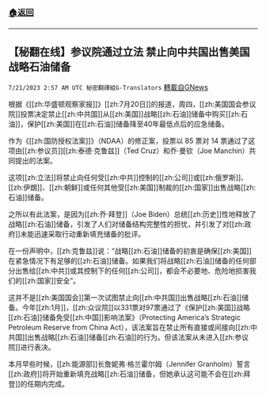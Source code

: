 ###  [:house:返回](README.md)
---


## 【秘翻在线】参议院通过立法  禁止向中共国出售美国战略石油储备
`7/21/2023 2:57 AM UTC 秘密翻譯組G-Translators` [轉載自GNews](https://gnews.org/articles/1476471)

根据《[[zh:华盛顿观察家报]]》[[zh:7月20日]]的报道，周四，[[zh:美国国会参议院]]投票决定禁止[[zh:中共国]]从[[zh:美国]]战略[[zh:石油]]储备中购买[[zh:石油]]，保护[[zh:美国]]在[[zh:石油]]储备降至40年最低点后的应急储备。

作为《[[zh:国防授权法案]]》（NDAA）的修正案，投票以 85 票对 14 票通过了这项由[[zh:参议员]][[zh:泰德·克鲁兹]]（Ted Cruz）和乔·曼钦（Joe Manchin）共同提出的法案。

这项[[zh:立法]]将禁止向任何受[[zh:中共]]控制的[[zh:公司]]或[[zh:俄罗斯]]、[[zh:伊朗]]、[[zh:朝鲜]]或任何其他受[[zh:美国]]制裁的[[zh:国家]]出售战略[[zh:石油]]储备。

之所以有此法案，是因为[[zh:乔·拜登]]（Joe Biden）总统[[zh:历史]]性地释放了战略[[zh:石油]]储备，引发了人们对储备结构完整性的担忧，并引发了对[[zh:政府]]未能迅速采取行动重新填充储备的批评。

在一份声明中，[[zh:克鲁兹]]说：“战略[[zh:石油]]储备的初衷是确保[[zh:美国]]在紧急情况下有足够的[[zh:石油]]储备。如果我们将战略[[zh:石油]]储备的任何部分出售给[[zh:中共]]或其控制下的任何[[zh:公司]]，都会不必要地、危险地损害我们的[[zh:国家]]安全”。

这并不是[[zh:美国国会]]第一次试图禁止向[[zh:中共国]]出售战略[[zh:石油]]储备。今年[[zh:1月]]，[[zh:众议院]]以331票对97票通过了《保护[[zh:美国]]战略[[zh:石油]]储备免受[[zh:中国]]影响法案》（Protecting America’s Strategic Petroleum Reserve from China Act），该法案旨在禁止所有直接或间接向[[zh:中共国]]出售战略[[zh:石油]]储备[[zh:石油]]的行为。但该法案从未进入[[zh:参议院]]进行表决。

本月早些时候，[[zh:能源部]]长詹妮弗·格兰霍尔姆（Jennifer Granholm）誓言[[zh:政府]]将开始重新填充战略[[zh:石油]]储备，但她承认这可能不会在[[zh:拜登]]的任期内完成。
